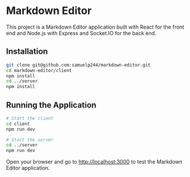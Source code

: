 # Markdown Editor

This project is a Markdown Editor application built with React for the front end and Node.js with Express and Socket.IO for the back end.

## Installation

```bash
git clone git@github.com:samuelp244/markdown-editor.git
cd markdown-editor/client
npm install
cd ../server
npm install
```

## Running the Application

```bash
# Start the client
cd client
npm run dev

# Start the server
cd ../server
npm run dev
```

Open your browser and go to [http://localhost:3000](http://localhost:3000) to test the Markdown Editor application.
